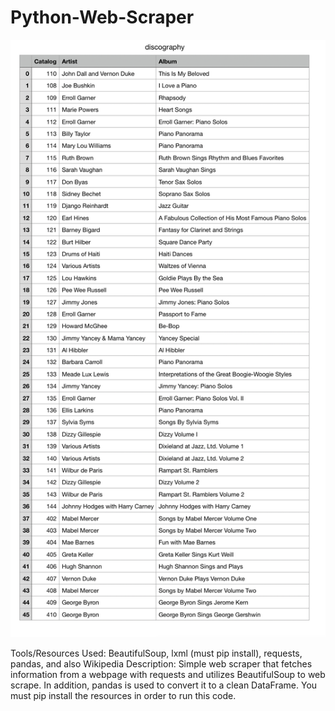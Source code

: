 # Python-Web-Scraper
![image](https://github.com/vyhuynh8/Python-Web-Scraper/blob/master/csv_file.png?raw=true)

Tools/Resources Used: BeautifulSoup, lxml (must pip install), requests, pandas, and also Wikipedia
Description: Simple web scraper that fetches information from a webpage with requests and utilizes BeautifulSoup to web scrape. In addition, pandas is used to convert it to a clean DataFrame. You must pip install the resources in order to run this code.
